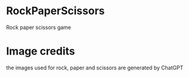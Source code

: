 # RockPaperScissors
Rock paper scissors game

# Image credits
the images used for rock, paper and scissors are generated by ChatGPT